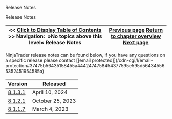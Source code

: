 ﻿
Release Notes

Release Notes

| \<\< [Click to Display Table of Contents](release_notes.md) \>\> **Navigation:**   »No topics above this level«   Release Notes | [Previous page](video_library-1.md) [Return to chapter overview](welcome-1.md) [Next page](8_1_3_1-1.md) |
| --- | --- |
NinjaTrader release notes can be found below, if you have any questions on a specific release please contact [\[email protected]](/cdn-cgi/l/email-protection#37475b56435158455a4442474758454377595e595d564345565352451954585a) 
 

| Version | Released |
| --- | --- |
| [8\.1\.3\.1](8_1_3_1-1.md) | April 10, 2024 |
| [8\.1\.2\.1](8_1_2_1-1.md) | October 25, 2023 |
| [8\.1\.1\.7](8_1_1_7-1.md) | March 4, 2023 |
